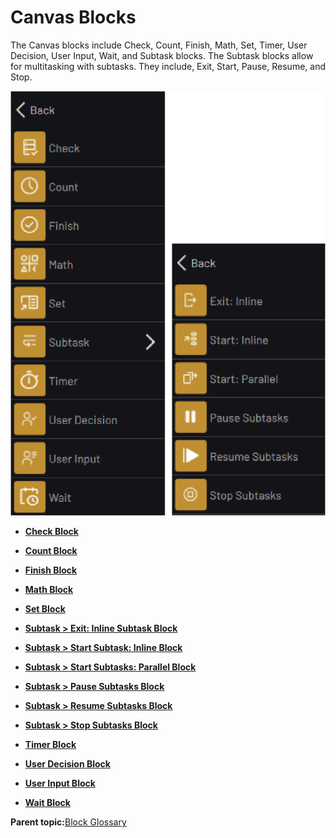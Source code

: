 # Canvas Blocks

The Canvas blocks include Check, Count, Finish, Math, Set, Timer, User Decision, User Input, Wait, and Subtask blocks. The Subtask blocks allow for multitasking with subtasks. They include, Exit, Start, Pause, Resume, and Stop.

![](../Images/TaskCanvasBlockGlossary/Canvas-Menu.png)

-   **[Check Block](../TaskCanvasBlockGlossary/Canvas-Check.md)**  

-   **[Count Block](../TaskCanvasBlockGlossary/Canvas-Count.md)**  

-   **[Finish Block](../TaskCanvasBlockGlossary/Canvas-Finish.md)**  

-   **[Math Block](../TaskCanvasBlockGlossary/Canvas-Math.md)**  

-   **[Set Block](../TaskCanvasBlockGlossary/Canvas-Set.md)**  

-   **[Subtask \> Exit: Inline Subtask Block](../TaskCanvasBlockGlossary/Canvas-ExitSubtask.md)**  

-   **[Subtask \> Start Subtask: Inline Block](../TaskCanvasBlockGlossary/Canvas-StartSubtaskInline.md)**  

-   **[Subtask \> Start Subtasks: Parallel Block](../TaskCanvasBlockGlossary/Canvas-StartSubtaskParallel.md)**  

-   **[Subtask \> Pause Subtasks Block](../TaskCanvasBlockGlossary/Canvas-PauseSubtask.md)**  

-   **[Subtask \> Resume Subtasks Block](../TaskCanvasBlockGlossary/Canvas-ResumeSubtask.md)**  

-   **[Subtask \> Stop Subtasks Block](../TaskCanvasBlockGlossary/Canvas-StopSubtask.md)**  

-   **[Timer Block](../TaskCanvasBlockGlossary/Canvas-Timer.md)**  

-   **[User Decision Block](../TaskCanvasBlockGlossary/Canvas-UserDecision.md)**  

-   **[User Input Block](../TaskCanvasBlockGlossary/Canvas-UserInput.md)**  

-   **[Wait Block](../TaskCanvasBlockGlossary/Canvas-Wait.md)**  


**Parent topic:**[Block Glossary](../TaskCanvasBlockGlossary/BlockGlossaryOverview.md)

